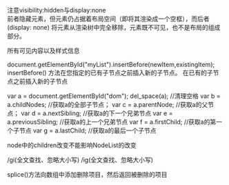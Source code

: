 注意visibility:hidden与display:none  
前者隐藏元素，但元素仍占据着布局空间（即将其渲染成一个空框），而后者 (display: none) 将元素从渲染树中完全移除，元素既不可见，也不是布局的组成部分。    

所有可见内容以及样式信息  

document.getElementById("myList").insertBefore(newItem,existingItem);   
insertBefore() 方法在您指定的已有子节点之前插入新的子节点。  在已有的子节点之前插入新的子节点  


var a = document.getElementById("dom");
      del_space(a); //清理空格
      var b = a.childNodes; //获取a的全部子节点；
      var c = a.parentNode; //获取a的父节点；
      var d = a.nextSibling; //获取a的下一个兄弟节点
      var e = a.previousSibling; //获取a的上一个兄弟节点
      var f = a.firstChild; //获取a的第一个子节点
      var g = a.lastChild; //获取a的最后一个子节点  


node中的children改变不能影响NodeList的改变     

/gi(全文查找、忽略大小写)
/ig(全文查找、忽略大小写)  

splice()方法向数组中添加删除项目，然后返回被删除的项目    


